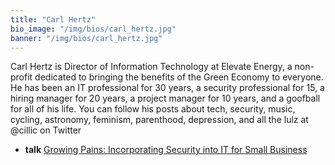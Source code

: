 ```yaml
---
title: "Carl Hertz"
bio_image: "/img/bios/carl_hertz.jpg"
banner: "/img/bios/carl_hertz.jpg"
---
```


Carl Hertz is Director of Information Technology at Elevate Energy, a non-profit dedicated to bringing the benefits of the Green Economy to everyone. He has been an IT professional for 30 years, a security professional for 15, a hiring manager for 20 years, a project manager for 10 years, and a goofball for all of his life. You can follow his posts about tech, security, music, cycling, astronomy, feminism, parenthood, depression, and all the lulz at @cillic on Twitter

* **talk** [Growing Pains: Incorporating Security into IT for Small Business](/talks/growing_pains_incorporating_security_into_it_for_small_business)
